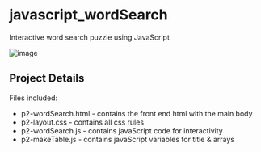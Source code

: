 # javascript_wordSearch
Interactive word search puzzle using JavaScript

![image](https://user-images.githubusercontent.com/82129736/118904721-6ddc2700-b8e8-11eb-8b8b-629cc2c6ea7b.png)

## Project Details

Files included: 
 - p2-wordSearch.html - contains the front end html with the main body
 - p2-layout.css      - contains all css rules
 - p2-wordSearch.js   - contains javaScript code for interactivity 
 - p2-makeTable.js    - contains javaScript variables for title & arrays
